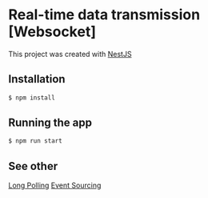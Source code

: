 # Real-time data transmission [Websocket]

This project was created with [NestJS](https://github.com/nestjs/nest) 

## Installation

```bash
$ npm install
```

## Running the app

```bash
$ npm run start
```

## See other

[Long Polling](https://github.com/Sannet0/real-time-data-transmission-be/tree/long-polling)
[Event Sourcing ](https://github.com/Sannet0/real-time-data-transmission-be/tree/event-sourcing)
